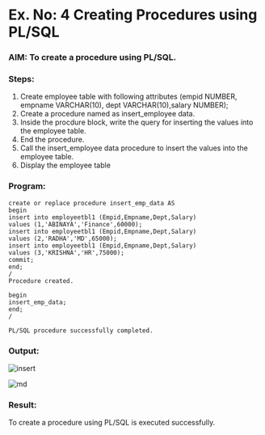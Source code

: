 # Ex. No: 4 Creating Procedures using PL/SQL

### AIM: To create a procedure using PL/SQL.

### Steps:
1. Create employee table with following attributes (empid NUMBER, empname VARCHAR(10), dept VARCHAR(10),salary NUMBER);
2. Create a procedure named as insert_employee data.
3. Inside the procdure block, write the query for inserting the values into the employee table.
4. End the procedure.
5. Call the insert_employee data procedure to insert the values into the employee table.
6. Display the employee table

### Program:
```
create or replace procedure insert_emp_data AS
begin
insert into employeetbl1 (Empid,Empname,Dept,Salary)
values (1,'ABINAYA','Finance',60000);
insert into employeetbl1 (Empid,Empname,Dept,Salary)
values (2,'RADHA','MD',65000);
insert into employeetbl1 (Empid,Empname,Dept,Salary)
values (3,'KRISHNA','HR',75000);
commit;
end;
/
Procedure created.

begin
insert_emp_data;
end;
/

PL/SQL procedure successfully completed.
```
### Output:
![insert](https://github.com/vasundrasriravi/Ex-No-4-Creating-Procedures-using-PL-SQL/assets/119393983/383c6a26-6089-4015-bf61-3e31f70cd858)

![md](https://github.com/vasundrasriravi/Ex-No-4-Creating-Procedures-using-PL-SQL/assets/119393983/85056d93-4d6d-41af-946d-ae4384a86c37)

### Result:
To create a procedure using PL/SQL is executed successfully.
